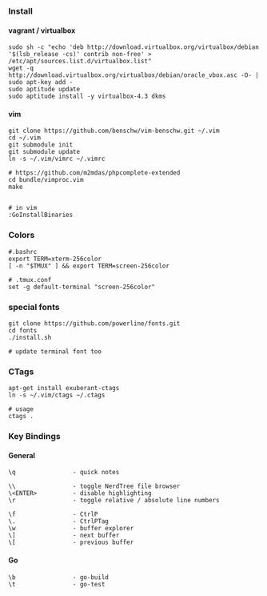 ### Install

#### vagrant / virtualbox

	sudo sh -c "echo 'deb http://download.virtualbox.org/virtualbox/debian '$(lsb_release -cs)' contrib non-free' > /etc/apt/sources.list.d/virtualbox.list" 
	wget -q http://download.virtualbox.org/virtualbox/debian/oracle_vbox.asc -O- | sudo apt-key add - 
	sudo aptitude update 
	sudo aptitude install -y virtualbox-4.3 dkms

#### vim

	git clone https://github.com/benschw/vim-benschw.git ~/.vim
	cd ~/.vim
	git submodule init
	git submodule update
	ln -s ~/.vim/vimrc ~/.vimrc
	
	# https://github.com/m2mdas/phpcomplete-extended
	cd bundle/vimproc.vim
	make


	# in vim
	:GoInstallBinaries

### Colors

	#.bashrc
	export TERM=xterm-256color
	[ -n "$TMUX" ] && export TERM=screen-256color

	# .tmux.conf
	set -g default-terminal "screen-256color"

	
### special fonts

	git clone https://github.com/powerline/fonts.git
	cd fonts
	./install.sh

	# update terminal font too

### CTags

	apt-get install exuberant-ctags
	ln -s ~/.vim/ctags ~/.ctags

	# usage
	ctags .

### Key Bindings
#### General


	\q                - quick notes
	
	\\                - toggle NerdTree file browser
	\<ENTER>          - disable highlighting
	\r                - toggle relative / absolute line numbers

	\f                - CtrlP
	\.                - CtrlPTag
	\w                - buffer explorer
	\]                - next buffer
	\[                - previous buffer

#### Go
	
	\b                - go-build
	\t                - go-test
	
